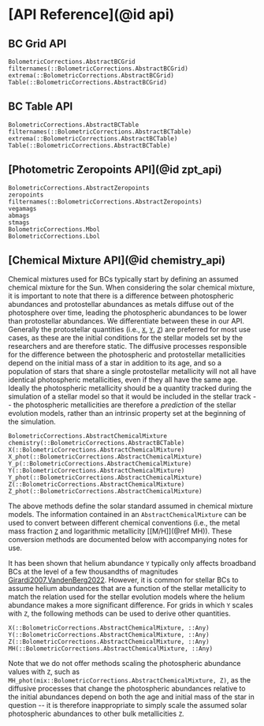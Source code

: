 # [API Reference](@id api)

## BC Grid API
```@docs
BolometricCorrections.AbstractBCGrid
filternames(::BolometricCorrections.AbstractBCGrid)
extrema(::BolometricCorrections.AbstractBCGrid)
Table(::BolometricCorrections.AbstractBCGrid)
```

## BC Table API
```@docs
BolometricCorrections.AbstractBCTable
filternames(::BolometricCorrections.AbstractBCTable)
extrema(::BolometricCorrections.AbstractBCTable)
Table(::BolometricCorrections.AbstractBCTable)
```

## [Photometric Zeropoints API](@id zpt_api)
```@docs
BolometricCorrections.AbstractZeropoints
zeropoints
filternames(::BolometricCorrections.AbstractZeropoints)
vegamags
abmags
stmags
BolometricCorrections.Mbol
BolometricCorrections.Lbol
```

## [Chemical Mixture API](@id chemistry_api)
Chemical mixtures used for BCs typically start by defining an assumed chemical mixture for the Sun. When considering the solar chemical mixture, it is important to note that there is a difference between photospheric abundances and protostellar abundances as metals diffuse out of the photosphere over time, leading the photospheric abundances to be lower than protostellar abundances. We differentiate between these in our API. Generally the protostellar quantities (i.e., [`X`](@ref), [`Y`](@ref), [`Z`](@ref)) are preferred for most use cases, as these are the initial conditions for the stellar models set by the researchers and are therefore static. The diffusive processes responsible for the difference between the photospheric and protostellar metallicities depend on the initial mass of a star in addition to its age, and so a population of stars that share a single protostellar metallicity will not all have identical photospheric metallicities, even if they all have the same age. Ideally the photospheric metallicity should be a quantity tracked during the simulation of a stellar model so that it would be included in the stellar track -- the photospheric metallicities are therefore a *prediction* of the stellar evolution models, rather than an intrinsic property set at the beginning of the simulation.

```@docs
BolometricCorrections.AbstractChemicalMixture
chemistry(::BolometricCorrections.AbstractBCTable)
X(::BolometricCorrections.AbstractChemicalMixture)
X_phot(::BolometricCorrections.AbstractChemicalMixture)
Y_p(::BolometricCorrections.AbstractChemicalMixture)
Y(::BolometricCorrections.AbstractChemicalMixture)
Y_phot(::BolometricCorrections.AbstractChemicalMixture)
Z(::BolometricCorrections.AbstractChemicalMixture)
Z_phot(::BolometricCorrections.AbstractChemicalMixture)
```

The above methods define the solar standard assumed in chemical mixture models. The information contained in an `AbstractChemicalMixture` can be used to convert between different chemical conventions (i.e., the metal mass fraction [`Z`](@ref) and logarithmic metallicity [\[M/H\]](@ref MH)). These conversion methods are documented below with accompanying notes for use. 

It has been shown that helium abundance ``Y`` typically only affects broadband BCs at the level of a few thousandths of magnitudes [Girardi2007,VandenBerg2022](@cite). However, it is common for stellar BCs to assume helium abundances that are a function of the stellar metallicity to match the relation used for the stellar evolution models where the helium abundance makes a more significant difference. For grids in which ``Y`` scales with ``Z``, the following methods can be used to derive other quantities.

```@docs
X(::BolometricCorrections.AbstractChemicalMixture, ::Any)
Y(::BolometricCorrections.AbstractChemicalMixture, ::Any)
Z(::BolometricCorrections.AbstractChemicalMixture, ::Any)
MH(::BolometricCorrections.AbstractChemicalMixture, ::Any)
```

Note that we do not offer methods scaling the photospheric abundance values with ``Z``, such as `MH_phot(mix::BolometricCorrections.AbstractChemicalMixture, Z)`, as the diffusive processes that change the photospheric abundances relative to the initial abundances depend on both the age and initial mass of the star in question -- it is therefore inappropriate to simply scale the assumed solar photospheric abundances to other bulk metallicities ``Z``.